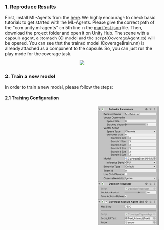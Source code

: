 
### 1. Reproduce Results

First, install ML-Agents from the [here](https://github.com/Unity-Technologies/ml-agents). We highly encourage to check basic tutorials to get started with the ML-Agents. Please give the correct path of the "com.unity.ml-agents" on 5th line in the [manifest.json](Packages/manifest.json) file. Then, download the project folder and open it on Unity Hub. The scene with a capsule agent, a stomach 3D model and the script(CoverageAgent.cs) will be opened. You can see that the trained model (CoverageBrain.nn) is already attached as a component to the capsule. So, you can just run the play mode for the coverage task. 

<p align="center">
  <img src="../img/capsulecoverage.gif" width=500//>

### 2. Train a new model
In order to train a new model, please follow the steps:

#### 2.1 Training Configuration 
</p>
<img align="right" src="../img/capsuleagent.png" width="200">
